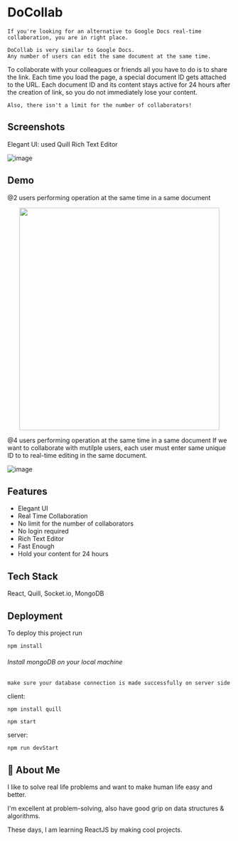 
# DoCollab

```If you're looking for an alternative to Google Docs real-time collaboration, you are in right place.```

```
DoCollab is very similar to Google Docs.
Any number of users can edit the same document at the same time.
```

To collaborate with your colleagues or friends all you have to do is to share the link. Each time you load the page, a special document ID gets attached to the URL. Each document ID and its content stays active for 24 hours after the creation of link, so you do not immediately lose your content.

```Also, there isn't a limit for the number of collaborators!```

## Screenshots

Elegant UI: used Quill Rich Text Editor

![image](https://github.com/bhaskarbhakat/DoCollab/blob/master/images/Screenshot%20(63).png "Optional title")
  
## Demo

@2 users performing operation at the same time in a same document
<center><img src="https://github.com/bhaskarbhakat/DoCollab/blob/master/images/3000port.gif" height=500 width=450></center>

@4 users performing operation at the same time in a same document
 If we want to collaborate with mutilple users, each user must enter same unique ID to to real-time editing in the same document.
 
 ![image](https://github.com/bhaskarbhakat/DoCollab/blob/master/images/4connection.gif "Optional title")



  
## Features

- Elegant UI
- Real Time Collaboration
- No limit for the number of collaborators
- No login required
- Rich Text Editor
- Fast Enough
- Hold your content for 24 hours

  
  
## Tech Stack

React, Quill, Socket.io, MongoDB
  
## Deployment

To deploy this project run



```npm install```

######  Install mongoDB on your local machine
```make sure your database connection is made successfully on server side```


client:

```npm install quill```

```npm start```



server:

```npm run devStart```

  
## 🚀 About Me
I like to solve real life problems and want to make human life easy and better.

I'm excellent at problem-solving, also have good grip on data structures & algorithms.

These days, I am learning ReactJS by making cool projects.

  
